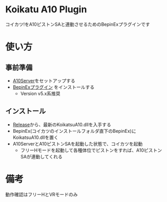 # Koikatu A10 Plugin

コイカツ!をA10ピストンSAと連動させるためのBepinExプラグインです

# 使い方

## 事前準備

- [A10Server](https://github.com/amateras977/A10Server)をセットアップする
- [BepinExプラグイン](https://github.com/BepInEx/BepInEx/wiki/Installation_jp) をインストールする
  - Version v5.x系推奨

## インストール

- [Release](https://github.com/amateras977/KoikatsuA10/releases)から、最新のKoikatsuA10.dllを入手する
- BepinEx(コイカツのインストールフォルダ直下のBepinEx)にKoikatsuA10.dllを置く
- A10ServerとA10ピストンSAを起動した状態で、コイカツを起動
  - フリーHモードを起動して各種体位でピストンをすれば、A10ピストンSAが連動してくれる

# 備考

動作確認はフリーHとVRモードのみ



